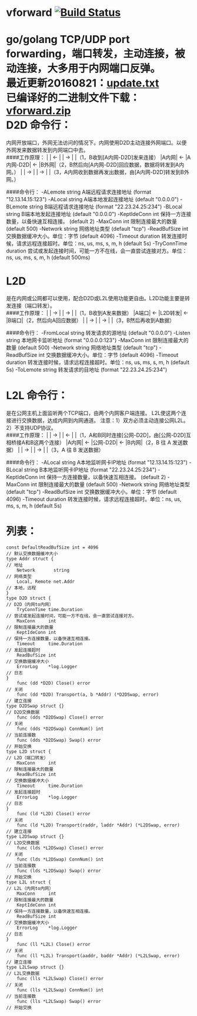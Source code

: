 # vforward [![Build Status](https://travis-ci.org/456vv/vforward.svg?branch=master)](https://travis-ci.org/456vv/vforward)
go/golang TCP/UDP port forwarding，端口转发，主动连接，被动连接，大多用于内网端口反弹。
<br/>
最近更新20160821：<a href="/v1/update.txt">update.txt</a>
<br/>
已编译好的二进制文件下载：<a href="../../raw/master/v1/test/bin/vforward.zip">vforward.zip</a>
<br/>
D2D 命令行：
====================
内网开放端口，外网无法访问的情况下。内网使用D2D主动连接外网端口。以便外网发来数据转发到内网端口中去。<br/>
####工作原理：
    |     |  ←  |         |  →  |     |（1，B收到[A内网-D2D]发来连接）
    |A内网|  ←  |A内网-D2D|  ←  |B外网|（2，B然后向[A内网-D2D]回应数据，数据将转发到A内网。）
    |     |  →  |         |  →  |     |（3，A内网收到数据再发出数据，由[A内网-D2D]转发到B外网。）

####命令行：
    -ALemote string
          A端远程请求连接地址 (format "12.13.14.15:123")
    -ALocal string
          A端本地发起连接地址 (default "0.0.0.0")
    -BLemote string
          B端远程请求连接地址 (format "22.23.24.25:234")
    -BLocal string
          B端本地发起连接地址 (default "0.0.0.0")
    -KeptIdeConn int
          保持一方连接数量，以备快速互相连接。 (default 2)
    -MaxConn int
          限制连接最大的数量 (default 500)
    -Network string
          网络地址类型 (default "tcp")
    -ReadBufSize int
          交换数据缓冲大小。单位：字节 (default 4096)
    -Timeout duration
          转发连接时候，请求远程连接超时。单位：ns, us, ms, s, m, h (default 5s)
    -TryConnTime duration
          尝试或发起连接时间，可能一方不在线，会一直尝试连接对方。单位：ns, us, ms, s, m, h (default 500ms)

L2D
====================
是在内网或公网都可以使用，配合D2D或L2L使用功能更自由。L2D功能主要是转发连接（端口转发）。<br/>
####工作原理：
    |     |  →  |       |  →  |     |（1，B收到A发来数据）
    |A端口|  ←  |L2D转发|  ←  |B端口|（2，然后向A回应数据）
    |     |  →  |       |  →  |     |（3，B然后再收到A数据）

####命令行：
    -FromLocal string
          转发请求的源地址 (default "0.0.0.0")
    -Listen string
          本地网卡监听地址 (format "0.0.0.0:123")
    -MaxConn int
          限制连接最大的数量 (default 500)
    -Network string
          网络地址类型 (default "tcp")
    -ReadBufSize int
          交换数据缓冲大小。单位：字节 (default 4096)
    -Timeout duration
          转发连接时候，请求远程连接超时。单位：ns, us, ms, s, m, h (default 5s)
    -ToLemote string
          转发请求的目地址 (format "22.23.24.25:234")

L2L 命令行：
====================
是在公网主机上面监听两个TCP端口，由两个内网客户端连接。 L2L使这两个连接进行交换数据，达成内网到内网通道。 注意：1）双方必须主动连接公网L2L。2）不支持UDP协议。<br/>
####工作原理：
    |     |  →  |        |  ←  |     |（1，A和B同时连接[公网-D2D]，由[公网-D2D]互相桥接A和B这两个连接）
    |A内网|  ←  |公网-D2D|  ←  |B内网|（2，B 往 A 发送数据）
    |     |  →  |        |  →  |     |（3，A 往 B 发送数据）

####命令行：
    -ALocal string
          A本地监听网卡IP地址 (format "12.13.14.15:123")
    -BLocal string
          B本地监听网卡IP地址 (format "22.23.24.25:234")
    -KeptIdeConn int
          保持一方连接数量，以备快速互相连接。 (default 2)
    -MaxConn int
          限制连接最大的数量 (default 500)
    -Network string
          网络地址类型 (default "tcp")
    -ReadBufSize int
          交换数据缓冲大小。单位：字节 (default 4096)
    -Timeout duration
          转发连接时候，请求远程连接超时。单位：ns, us, ms, s, m, h (default 5s)

列表：
====================
    const DefaultReadBufSize int = 4096                                             // 默认交换数据缓冲大小
    type Addr struct {                                                      // 地址
        Network       string                                                        // 网络类型
        Local, Remote net.Addr                                                      // 本地，远程
    }
    type D2D struct {                                                       // D2D（内网to内网）
        TryConnTime time.Duration                                                   // 尝试或发起连接时间，可能一方不在线，会一直尝试连接对方。
        MaxConn     int                                                             // 限制连接最大的数量
        KeptIdeConn int                                                             // 保持一方连接数量，以备快速互相连接。
        Timeout     time.Duration                                                   // 发起连接超时
        ReadBufSize int                                                             // 交换数据缓冲大小
        ErrorLog    *log.Logger                                                     // 日志
    }
        func (dd *D2D) Close() error                                                // 关闭
        func (dd *D2D) Transport(a, b *Addr) (*D2DSwap, error)                      // 建立连接
    type D2DSwap struct {}                                                   // D2D交换数据
        func (dds *D2DSwap) Close() error                                           // 关闭
        func (dds *D2DSwap) ConnNum() int                                           // 当前连接数
        func (dds *D2DSwap) Swap() error                                            // 开始交换
    type L2D struct {                                                        // L2D（端口转发）
        MaxConn     int                                                             // 限制连接最大的数量
        ReadBufSize int                                                             // 交换数据缓冲大小
        Timeout     time.Duration                                                   // 发起连接超时
        ErrorLog    *log.Logger                                                     // 日志
    }
        func (ld *L2D) Close() error                                                // 关闭
        func (ld *L2D) Transport(raddr, laddr *Addr) (*L2DSwap, error)              // 建立连接
    type L2DSwap struct {}                                                    // L2D交换数据
        func (lds *L2DSwap) Close() error                                           // 关闭
        func (lds *L2DSwap) ConnNum() int                                           // 当前连接数
        func (lds *L2DSwap) Swap() error                                            // 开始交换
    type L2L struct {                                                         // L2L（内网to内网）
        MaxConn     int                                                             // 限制连接最大的数量
        KeptIdeConn int                                                             // 保持一方连接数量，以备快速互相连接。
        ReadBufSize int                                                             // 交换数据缓冲大小
        ErrorLog    *log.Logger                                                     // 日志
    }
        func (ll *L2L) Close() error                                                // 关闭
        func (ll *L2L) Transport(aaddr, baddr *Addr) (*L2LSwap, error)              // 建立连接
    type L2LSwap struct {}                                                    // L2L交换数据
        func (lls *L2LSwap) Close() error                                           // 关闭
        func (lls *L2LSwap) ConnNum() int                                           // 当前连接数
        func (lls *L2LSwap) Swap() error                                            // 开始交换
<br/>